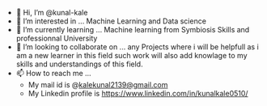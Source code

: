 - 👋 Hi, I’m @kunal-kale
- 👀 I’m interested in ... Machine Learning and Data science
- 🌱 I’m currently learning ... Machine learning from Symbiosis Skills and professionnal University
- 💞️ I’m looking to collaborate on ... any Projects where i will be helpfull as 
     i am a new learner in this field such work will also add knowlage to my skills and understandings of this field. 
- 📫 How to reach me ... 
  + My mail id is @kalekunal2139@gmail.com
  + My Linkedin profile is https://www.linkedin.com/in/kunalkale0510/
  
  
<!---
kunal-kale/kunal-kale is a ✨ special ✨ repository because its `README.md` (this file) appears on your GitHub profile.
You can click the Preview link to take a look at your changes.
--->
